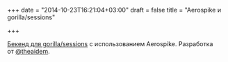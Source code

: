 +++
date = "2014-10-23T16:21:04+03:00"
draft = false
title = "Aerospike и gorilla/sessions"

+++

<p><a href="https://github.com/theaidem/aerostore">Бекенд для&nbsp;gorilla/sessions</a> с использованием&nbsp;Aerospike. Разработка от&nbsp;<a href="https://twitter.com/theaidem">@theaidem</a>.</p>

